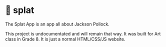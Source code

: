 # 🎨 splat

The Splat App is an app all about Jackson Pollock.

This project is undocumentated and will remain that way. It was built for Art class in Grade 8. It is just a normal HTML/CSS/JS website.
